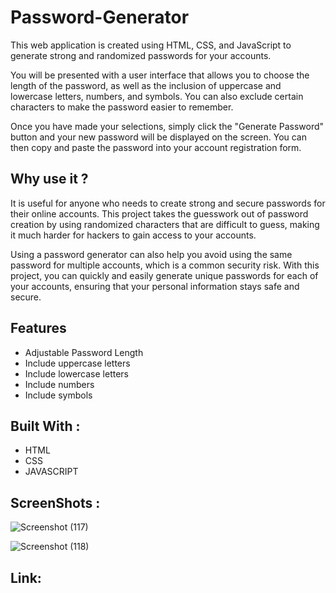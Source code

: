 # Password-Generator
 This web application is created using HTML, CSS, and JavaScript to generate strong and randomized passwords for your accounts.

You will be presented with a user interface that allows you to choose the length of the password, as well as the inclusion of uppercase and lowercase letters, numbers, and symbols. You can also exclude certain characters to make the password easier to remember.

Once you have made your selections, simply click the "Generate Password" button and your new password will be displayed on the screen. You can then copy and paste the password into your account registration form.

## Why use it ?
It is useful for anyone who needs to create strong and secure passwords for their online accounts. This project takes the guesswork out of password creation by using randomized characters that are difficult to guess, making it much harder for hackers to gain access to your accounts.

Using a password generator can also help you avoid using the same password for multiple accounts, which is a common security risk. With this project, you can quickly and easily generate unique passwords for each of your accounts, ensuring that your personal information stays safe and secure.

## Features 
* Adjustable Password Length
* Include uppercase letters
* Include lowercase letters
* Include numbers
* Include symbols


## Built With :
* HTML
* CSS
* JAVASCRIPT

## ScreenShots :
![Screenshot (117)](https://user-images.githubusercontent.com/87274294/222137307-6a808ea8-d19c-42c0-8004-8b8b39d6855b.png)

![Screenshot (118)](https://user-images.githubusercontent.com/87274294/222137237-9bb5e0a9-01b0-4e65-8df1-6f362d7c9b0b.png)


## Link: 
